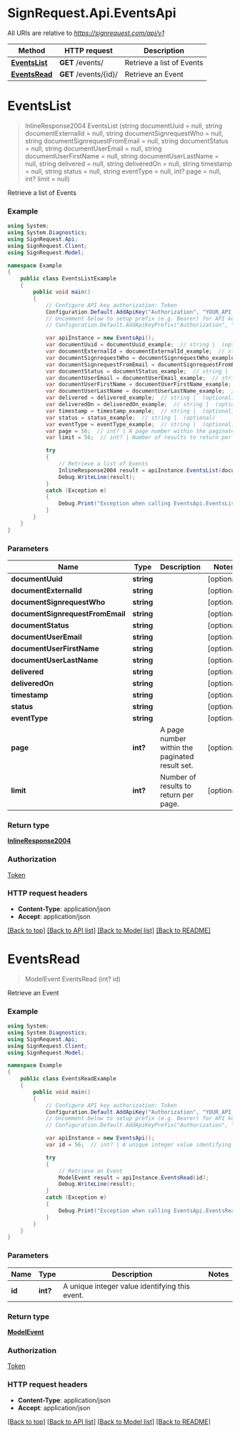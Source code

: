 # SignRequest.Api.EventsApi

All URIs are relative to *https://signrequest.com/api/v1*

Method | HTTP request | Description
------------- | ------------- | -------------
[**EventsList**](EventsApi.md#eventslist) | **GET** /events/ | Retrieve a list of Events
[**EventsRead**](EventsApi.md#eventsread) | **GET** /events/{id}/ | Retrieve an Event


<a name="eventslist"></a>
# **EventsList**
> InlineResponse2004 EventsList (string documentUuid = null, string documentExternalId = null, string documentSignrequestWho = null, string documentSignrequestFromEmail = null, string documentStatus = null, string documentUserEmail = null, string documentUserFirstName = null, string documentUserLastName = null, string delivered = null, string deliveredOn = null, string timestamp = null, string status = null, string eventType = null, int? page = null, int? limit = null)

Retrieve a list of Events

### Example
```csharp
using System;
using System.Diagnostics;
using SignRequest.Api;
using SignRequest.Client;
using SignRequest.Model;

namespace Example
{
    public class EventsListExample
    {
        public void main()
        {
            // Configure API key authorization: Token
            Configuration.Default.AddApiKey("Authorization", "YOUR_API_KEY");
            // Uncomment below to setup prefix (e.g. Bearer) for API key, if needed
            // Configuration.Default.AddApiKeyPrefix("Authorization", "Bearer");

            var apiInstance = new EventsApi();
            var documentUuid = documentUuid_example;  // string |  (optional) 
            var documentExternalId = documentExternalId_example;  // string |  (optional) 
            var documentSignrequestWho = documentSignrequestWho_example;  // string |  (optional) 
            var documentSignrequestFromEmail = documentSignrequestFromEmail_example;  // string |  (optional) 
            var documentStatus = documentStatus_example;  // string |  (optional) 
            var documentUserEmail = documentUserEmail_example;  // string |  (optional) 
            var documentUserFirstName = documentUserFirstName_example;  // string |  (optional) 
            var documentUserLastName = documentUserLastName_example;  // string |  (optional) 
            var delivered = delivered_example;  // string |  (optional) 
            var deliveredOn = deliveredOn_example;  // string |  (optional) 
            var timestamp = timestamp_example;  // string |  (optional) 
            var status = status_example;  // string |  (optional) 
            var eventType = eventType_example;  // string |  (optional) 
            var page = 56;  // int? | A page number within the paginated result set. (optional) 
            var limit = 56;  // int? | Number of results to return per page. (optional) 

            try
            {
                // Retrieve a list of Events
                InlineResponse2004 result = apiInstance.EventsList(documentUuid, documentExternalId, documentSignrequestWho, documentSignrequestFromEmail, documentStatus, documentUserEmail, documentUserFirstName, documentUserLastName, delivered, deliveredOn, timestamp, status, eventType, page, limit);
                Debug.WriteLine(result);
            }
            catch (Exception e)
            {
                Debug.Print("Exception when calling EventsApi.EventsList: " + e.Message );
            }
        }
    }
}
```

### Parameters

Name | Type | Description  | Notes
------------- | ------------- | ------------- | -------------
 **documentUuid** | **string**|  | [optional] 
 **documentExternalId** | **string**|  | [optional] 
 **documentSignrequestWho** | **string**|  | [optional] 
 **documentSignrequestFromEmail** | **string**|  | [optional] 
 **documentStatus** | **string**|  | [optional] 
 **documentUserEmail** | **string**|  | [optional] 
 **documentUserFirstName** | **string**|  | [optional] 
 **documentUserLastName** | **string**|  | [optional] 
 **delivered** | **string**|  | [optional] 
 **deliveredOn** | **string**|  | [optional] 
 **timestamp** | **string**|  | [optional] 
 **status** | **string**|  | [optional] 
 **eventType** | **string**|  | [optional] 
 **page** | **int?**| A page number within the paginated result set. | [optional] 
 **limit** | **int?**| Number of results to return per page. | [optional] 

### Return type

[**InlineResponse2004**](InlineResponse2004.md)

### Authorization

[Token](../README.md#Token)

### HTTP request headers

 - **Content-Type**: application/json
 - **Accept**: application/json

[[Back to top]](#) [[Back to API list]](../README.md#documentation-for-api-endpoints) [[Back to Model list]](../README.md#documentation-for-models) [[Back to README]](../README.md)

<a name="eventsread"></a>
# **EventsRead**
> ModelEvent EventsRead (int? id)

Retrieve an Event

### Example
```csharp
using System;
using System.Diagnostics;
using SignRequest.Api;
using SignRequest.Client;
using SignRequest.Model;

namespace Example
{
    public class EventsReadExample
    {
        public void main()
        {
            // Configure API key authorization: Token
            Configuration.Default.AddApiKey("Authorization", "YOUR_API_KEY");
            // Uncomment below to setup prefix (e.g. Bearer) for API key, if needed
            // Configuration.Default.AddApiKeyPrefix("Authorization", "Bearer");

            var apiInstance = new EventsApi();
            var id = 56;  // int? | A unique integer value identifying this event.

            try
            {
                // Retrieve an Event
                ModelEvent result = apiInstance.EventsRead(id);
                Debug.WriteLine(result);
            }
            catch (Exception e)
            {
                Debug.Print("Exception when calling EventsApi.EventsRead: " + e.Message );
            }
        }
    }
}
```

### Parameters

Name | Type | Description  | Notes
------------- | ------------- | ------------- | -------------
 **id** | **int?**| A unique integer value identifying this event. | 

### Return type

[**ModelEvent**](ModelEvent.md)

### Authorization

[Token](../README.md#Token)

### HTTP request headers

 - **Content-Type**: application/json
 - **Accept**: application/json

[[Back to top]](#) [[Back to API list]](../README.md#documentation-for-api-endpoints) [[Back to Model list]](../README.md#documentation-for-models) [[Back to README]](../README.md)

